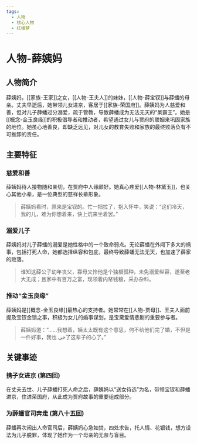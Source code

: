 ```yaml
---
tags:
  - 人物
  - 核心人物
  - 红楼梦
---
```


# 人物-薛姨妈

## 人物简介

薛姨妈，[[家族-王家]]之女，[[人物-王夫人]]的妹妹，[[人物-薛宝钗]]与薛蟠的母亲。丈夫早逝后，她带领儿女进京，客居于[[家族-荣国府]]。薛姨妈为人慈爱和善，但对儿子薛蟠过分溺爱，疏于管教，导致薛蟠成为无法无天的“呆霸王”。她是[[概念-金玉良缘]]的积极倡导者和推动者，希望通过女儿与贾府的联姻来巩固家族的地位。她虽心地善良，却缺乏远见，对儿女的教育失败和家族的最终败落负有不可推卸的责任。

## 主要特征

### 慈爱和善
薛姨妈待人接物随和亲切，在贾府中人缘颇好。她真心疼爱[[人物-林黛玉]]，也关心其他小辈，是一位典型的慈祥长辈形象。
> 薛姨妈看时，原来是宝钗的。忙一把拉了，抱入怀中，笑说：“这们冷天，我的儿，难为你想着来，快上炕来坐着罢。”

### 溺爱儿子
薛姨妈对儿子薛蟠的溺爱是她性格中的一个致命弱点。无论薛蟠在外闯下多大的祸事，包括打死人命，她都选择纵容和包庇，最终导致薛蟠无法无天，也加速了薛家的败落。
> 谁知这薛公子幼年丧父，寡母又怜他是个独根孤种，未免溺爱纵容，遂至老大无成；且家中有百万之富，现领着内帑钱粮，采办杂料。

### 推动“金玉良缘”
薛姨妈是[[概念-金玉良缘]]最热心的支持者。她常常在[[人物-贾母]]、王夫人面前提及宝钗金锁之事，积极为女儿的婚事谋划，是宝黛爱情悲剧的重要参与者。
> 薛姨妈道：“……我想着，姨太太既有这个意思，何不给他们完了婚，不但是一件好事，我也 خی了这辈子的心了。”

## 关键事迹

### 携子女进京 (第四回)
在丈夫去世、儿子薛蟠打死人命之后，薛姨妈以“送女待选”为名，带领宝钗和薛蟠进京，住进荣国府，从此成为贾府故事的重要组成部分。

### 为薛蟠官司奔走 (第八十五回)
薛蟠再次闹出人命官司后，薛姨妈心急如焚，四处求告，托人情、花银钱，想方设法为儿子脱罪，体现了她作为一个母亲的无奈与盲目。
